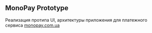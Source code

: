 <h2>MonoPay Prototype</h2>
<p>Реализация протипа UI, архитектуры приложения для платежного сервиса <a href="https://monopay.com.ua">monopay.com.ua</a></p>
